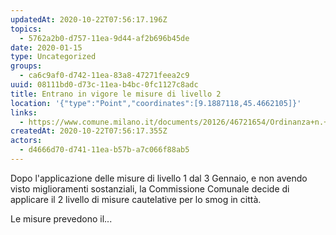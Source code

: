 ```yaml
---
updatedAt: 2020-10-22T07:56:17.196Z
topics:
  - 5762a2b0-d757-11ea-9d44-af2b696b45de
date: 2020-01-15
type: Uncategorized
groups:
  - ca6c9af0-d742-11ea-83a8-47271feea2c9
uuid: 08111bd0-d73c-11ea-b4bc-0fc1127c8adc
title: Entrano in vigore le misure di livello 2
location: '{"type":"Point","coordinates":[9.1887118,45.4662105]}'
links:
  - https://www.comune.milano.it/documents/20126/46721654/Ordinanza+n.+2_2020+-++Ordinanza+Aria.pdf/a0c922c4-04ab-52e9-b1da-2fbd89daee44?t=1579036012309
createdAt: 2020-10-22T07:56:17.355Z
actors:
  - d4666d70-d741-11ea-b57b-a7c066f88ab5
---
```


Dopo l'applicazione delle misure di livello 1 dal 3 Gennaio, e non avendo visto miglioramenti sostanziali, la Commissione Comunale decide di applicare il 2 livello di misure cautelative per lo smog in città.

Le misure prevedono il...
